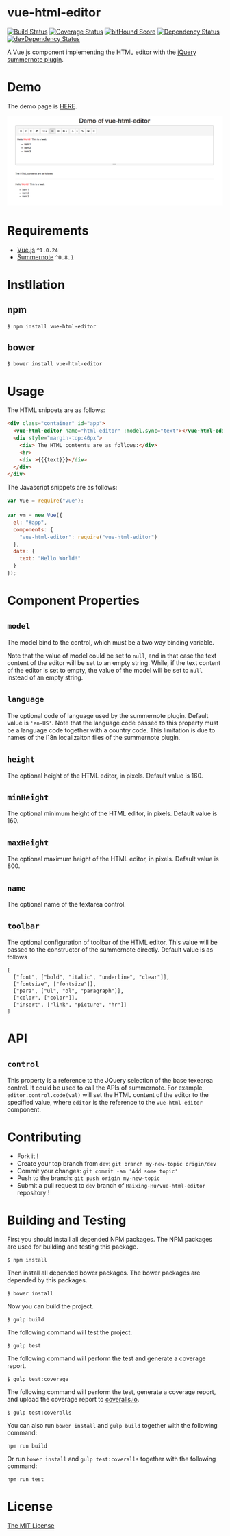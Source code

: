 # vue-html-editor

[![Build Status](https://circleci.com/gh/Haixing-Hu/vue-html-editor/tree/master.svg?style=shield)](https://circleci.com/gh/Haixing-Hu/vue-html-editor/tree/master)
[![Coverage Status](https://coveralls.io/repos/Haixing-Hu/vue-html-editor/badge.svg?branch=master&service=github)](https://coveralls.io/github/Haixing-Hu/vue-html-editor?branch=master)
[![bitHound Score](https://www.bithound.io/github/Haixing-Hu/vue-html-editor/badges/score.svg)](https://www.bithound.io/github/Haixing-Hu/vue-html-editor)
[![Dependency Status](https://david-dm.org/Haixing-Hu/vue-html-editor.svg)](https://david-dm.org/Haixing-Hu/vue-html-editor)
[![devDependency Status](https://david-dm.org/Haixing-Hu/vue-html-editor/dev-status.svg)](https://david-dm.org/Haixing-Hu/vue-html-editor#info=devDependencies)

A Vue.js component implementing the HTML editor with the [jQuery summernote plugin](https://github.com/summernote/summernote).

# Demo

The demo page is [HERE](http://haixing-hu.github.io/vue-html-editor/demo.html).

![Screenshot](screenshot.png)

# Requirements

- [Vue.js](https://github.com/yyx990803/vue) `^1.0.24`
- [Summernote](https://github.com/summernote/summernote) `^0.8.1`

# Instllation

## npm

```shell
$ npm install vue-html-editor
```

## bower

```shell
$ bower install vue-html-editor
```

# Usage

The HTML snippets are as follows:

```html
<div class="container" id="app">
  <vue-html-editor name="html-editor" :model.sync="text"></vue-html-editor>
  <div style="margin-top:40px">
    <div> The HTML contents are as follows:</div>
    <hr>
    <div >{{{text}}}</div>
  </div>
</div>
```

The Javascript snippets are as follows:

```javascript
var Vue = require("vue");

var vm = new Vue({
  el: "#app",
  components: {
    "vue-html-editor": require("vue-html-editor")
  },
  data: {
    text: "Hello World!"
  }
});
```

# Component Properties

## `model`

The model bind to the control, which must be a two way binding variable.

Note that the value of model could be set to `null`, and in that case the
text content of the editor will be set to an empty string. While, if the text
content of the editor is set to empty, the value of the model will be set to
`null` instead of an empty string.

## `language`

The optional code of language used by the summernote plugin. Default value is `'en-US'`.
Note that the language code passed to this property must be a language code together
with a country code. This limitation is due to names of the i18n localizaiton files
of the summernote plugin.

## `height`

The optional height of the HTML editor, in pixels. Default value is 160.

## `minHeight`

The optional minimum height of the HTML editor, in pixels. Default value is 160.

## `maxHeight`

The optional maximum height of the HTML editor, in pixels. Default value is 800.

## `name`

The optional name of the textarea control.

## `toolbar`

The optional configuration of toolbar of the HTML editor. This value will be
passed to the constructor of the summernote directly. Default value is as
follows

```
[
  ["font", ["bold", "italic", "underline", "clear"]],
  ["fontsize", ["fontsize"]],
  ["para", ["ul", "ol", "paragraph"]],
  ["color", ["color"]],
  ["insert", ["link", "picture", "hr"]]
]
```

# API

## `control`

This property is a reference to the JQuery selection of the base texearea
control. It could be used to call the APIs of summernote. For example,
`editor.control.code(val)` will set the HTML content of the editor to the
specified value, where `editor` is the reference to the `vue-html-editor`
component.

# Contributing

- Fork it !
- Create your top branch from `dev`: `git branch my-new-topic origin/dev`
- Commit your changes: `git commit -am 'Add some topic'`
- Push to the branch: `git push origin my-new-topic`
- Submit a pull request to `dev` branch of `Haixing-Hu/vue-html-editor` repository !

# Building and Testing

First you should install all depended NPM packages. The NPM packages are used
for building and testing this package.

```shell
$ npm install
```

Then install all depended bower packages. The bower packages are depended by
this packages.

```shell
$ bower install
```

Now you can build the project.
```shell
$ gulp build
```

The following command will test the project.
```shell
$ gulp test
```

The following command will perform the test and generate a coverage report.
```shell
$ gulp test:coverage
```

The following command will perform the test, generate a coverage report, and
upload the coverage report to [coveralls.io](https://coveralls.io/).
```shell
$ gulp test:coveralls
```

You can also run `bower install` and `gulp build` together with the following
command:
```shell
npm run build
```

Or run `bower install` and `gulp test:coveralls` together with the following
command:
```shell
npm run test
```

# License

[The MIT License](http://opensource.org/licenses/MIT)
